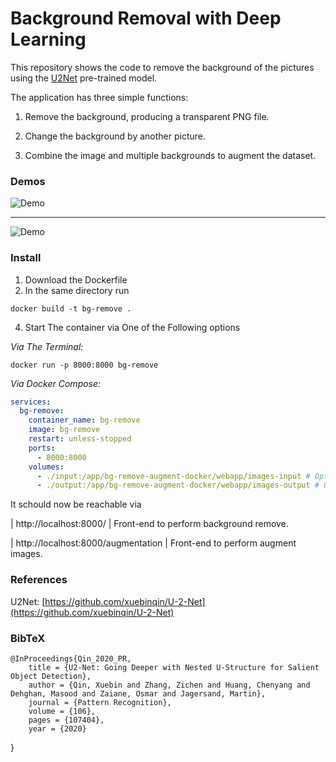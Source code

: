 # Background Removal with Deep Learning

This repository shows the code to remove the background of the pictures using the [U2Net](https://arxiv.org/pdf/2005.09007.pdf) pre-trained model.

The application has three simple functions:

1. Remove the background, producing a transparent PNG file.

2. Change the background by another picture.

3. Combine the image and multiple backgrounds to augment the dataset.


### Demos
![Demo](assets/demo1.gif)
<hr>

![Demo](assets/demo2.gif)

### Install

1. Download the Dockerfile
2. In the same directory run
```
docker build -t bg-remove .
```
4. Start The container via One of the Following options

*Via The Terminal:*
```
docker run -p 8000:8000 bg-remove
```
*Via Docker Compose:*
```yaml
services:
  bg-remove:
    container_name: bg-remove
    image: bg-remove
    restart: unless-stopped
    ports:
      - 8000:8000
    volumes:
      - ./input:/app/bg-remove-augment-docker/webapp/images-input # Optional if you want to mount the Input folder
      - ./output:/app/bg-remove-augment-docker/webapp/images-output # Optional if you want to mount the Output folder
```
It schould now be reachable via 

| http://localhost:8000/ |  Front-end to perform background remove.

| http://localhost:8000/augmentation |  Front-end to perform augment images.


### References
U2Net: [https://github.com/xuebinqin/U-2-Net](https://github.com/xuebinqin/U-2-Net)


### BibTeX
    @InProceedings{Qin_2020_PR,
        title = {U2-Net: Going Deeper with Nested U-Structure for Salient Object Detection},
        author = {Qin, Xuebin and Zhang, Zichen and Huang, Chenyang and Dehghan, Masood and Zaiane, Osmar and Jagersand, Martin},
        journal = {Pattern Recognition},
        volume = {106},
        pages = {107404},
        year = {2020}
}
